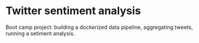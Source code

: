 # Twitter sentiment analysis
Boot camp project: building a dockerized data pipeline, aggregating tweets, running a setiment analysis.
